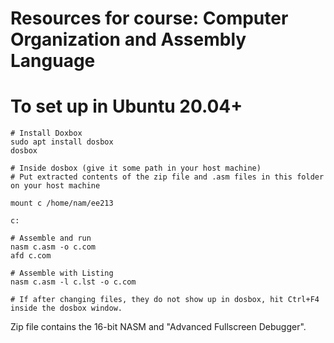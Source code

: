 # Resources for course: Computer Organization and Assembly Language 
# To set up in Ubuntu 20.04+  


    # Install Doxbox  
    sudo apt install dosbox 
    dosbox 

    # Inside dosbox (give it some path in your host machine) 
    # Put extracted contents of the zip file and .asm files in this folder on your host machine 
    
    mount c /home/nam/ee213 

    c: 

    # Assemble and run 
    nasm c.asm -o c.com 
    afd c.com 

    # Assemble with Listing 
    nasm c.asm -l c.lst -o c.com 
    
    # If after changing files, they do not show up in dosbox, hit Ctrl+F4 inside the dosbox window. 


Zip file contains the 16-bit NASM and "Advanced Fullscreen Debugger". 
